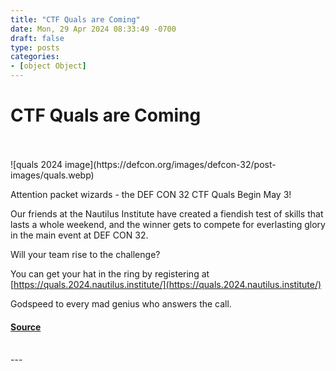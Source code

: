 ```yaml
---
title: "CTF Quals are Coming"
date: Mon, 29 Apr 2024 08:33:49 -0700
draft: false
type: posts
categories: 
- [object Object]
---
```

# CTF Quals are Coming

<br/>

<br/>
![quals 2024 image](https://defcon.org/images/defcon-32/post-images/quals.webp)  

Attention packet wizards - the DEF CON 32 CTF Quals Begin May 3!  
  
Our friends at the Nautilus Institute have created a fiendish test of skills that lasts a whole weekend, and the winner gets to compete for everlasting glory in the main event at DEF CON 32.  
  
Will your team rise to the challenge?  
  
You can get your hat in the ring by registering at [https://quals.2024.nautilus.institute/](https://quals.2024.nautilus.institute/)  
  
Godspeed to every mad genius who answers the call.

#### [Source](https://quals.2024.nautilus.institute/)

<br/>
---

